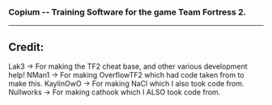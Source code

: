 ### Copium -- Training Software for the game Team Fortress 2.
-----
Credit:
-----
Lak3 -> For making the TF2 cheat base, and other various development help!
NMan1 -> For making OverflowTF2 which had code taken from to make this.
KaylinOwO -> For making NaCl which I also took code from.
Nullworks -> For making cathook which I ALSO took code from.
